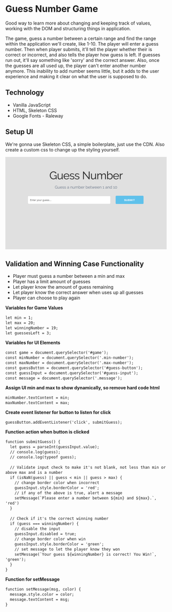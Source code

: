 # Guess Number Game

Good way to learn more about changing and keeping track of values, working with the DOM and structuring things in application.

The game, guess a number between a certain range and find the range within the application we'll create, like 1-10. The player will enter a guess number. Then when player submits, it'll tell the player whether their is correct or incorrect, and also tells the player how guess is left. If guesses run out, it'll say something like 'sorry' and the correct answer. Also, once the guesses are all used up, the player can't enter another number anymore. This inability to add number seems little, but it adds to the user experience and making it clear on what the user is supposed to do.

## Technology

* Vanilla JavaScript
* HTML, Skeleton CSS
* Google Fonts - Raleway

## Setup UI

We're gonna use Skeleton CSS, a simple boilerplate, just use the CDN. Also create a custom css to change up the styling yourself.

<kbd>![alt text](img/uisetup.png "screenshot")</kbd>

## Validation and Winning Case Functionality

* Player must guess a number between a min and max
* Player has a limit amount of guesses
* Let player know the amount of guess remaining
* Let player know the correct answer when uses up all guesses
* Player can choose to play again

**Variables for Game Values**
```
let min = 1;
let max = 20;
let winningNumber = 19;
let guessesLeft = 3;
```

**Variables for UI Elements**
```
const game = document.querySelector('#game');
const minNumber = document.querySelector('.min-number');
const maxNumber = document.querySelector('.max-number'); 
const guessButton = document.querySelector('#guess-button');
const guessInput = document.querySelector('#guess-input');
const message = document.querySelector('.message');
```

**Assign UI min and max to show dynamically, so remove hard code html**
```
minNumber.textContent = min;
maxNumber.textContent = max;
```

**Create event listener for button to listen for click**
```
guessButton.addEventListener('click', submitGuess);
```

**Function action when button is clicked**
```
function submitGuess() {
  let guess = parseInt(guessInput.value);
  // console.log(guess);
  // console.log(typeof guess);

  // Validate input check to make it's not blank, not less than min or above max and is a number
  if (isNaN(guess) || guess < min || guess > max) {
    // change border color when incorrect
    guessInput.style.borderColor = 'red';
    // if any of the above is true, alert a message
    setMessage(`Please enter a number between ${min} and ${max}.`, 'red')
  }

  // Check if it's the correct winning number
  if (guess === winningNumber) {
    // disable the input
    guessInput.disabled = true;
    // change border color when win
    guessInput.style.borderColor = 'green';
    // set message to let the player know they won
    setMessage(`Your guess ${winningNumber} is correct! You Win!`, 'green');
  }
}
```

**Function for setMessage**
```
function setMessage(msg, color) {
  message.style.color = color;
  message.textContent = msg;
}
```